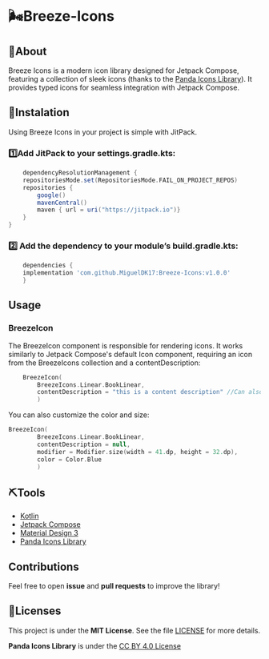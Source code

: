 # 🌬️Breeze-Icons

## 📕About
Breeze Icons is a modern icon library designed for Jetpack Compose, featuring a collection of sleek icons (thanks to the [Panda Icons Library](https://www.figma.com/community/file/1331872221749358492/panda-icons-library)). It provides typed icons for seamless integration with Jetpack Compose.

## 🔧Instalation

Using Breeze Icons in your project is simple with JitPack.

### 1️⃣Add JitPack to your settings.gradle.kts:

```gradle
    dependencyResolutionManagement {
    repositoriesMode.set(RepositoriesMode.FAIL_ON_PROJECT_REPOS)
    repositories {
        google()
        mavenCentral()
        maven { url = uri("https://jitpack.io")}
    }
}
```
### 2️⃣ Add the dependency to your module’s build.gradle.kts:

```gradle
    dependencies {
    implementation 'com.github.MiguelDK17:Breeze-Icons:v1.0.0'
	}
```

## Usage
### BreezeIcon
The BreezeIcon component is responsible for rendering icons. It works similarly to Jetpack Compose's default Icon component, requiring an icon from the BreezeIcons collection and a contentDescription:

```kotlin
    BreezeIcon(
        BreezeIcons.Linear.BookLinear,
        contentDescription = "this is a content description" //Can also be null
        )
```
You can also customize the color and size:
```kotlin
BreezeIcon(
        BreezeIcons.Linear.BookLinear,
        contentDescription = null,
        modifier = Modifier.size(width = 41.dp, height = 32.dp),
        color = Color.Blue
        )
```




## ⛏️Tools

- [Kotlin](https://kotlinlang.org/docs/home.html)
- [Jetpack Compose](https://developer.android.com/compose)
- [Material Design 3](https://m3.material.io/)
- [Panda Icons Library](https://www.figma.com/community/file/1331872221749358492/panda-icons-library)

## Contributions
Feel free to open **issue** and **pull requests** to improve the library!


## 📜Licenses
This project is under the **MIT License**. See the file [LICENSE](https://github.com/MiguelDK17/Breeze-Icons/blob/master/LICENSE) for more details.

**Panda Icons Library** is under the [CC BY 4.0 License](https://creativecommons.org/licenses/by/4.0/)



